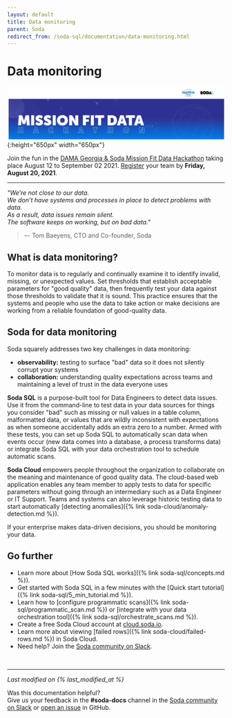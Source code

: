```yaml
---
layout: default
title: Data monitoring
parent: Soda
redirect_from: /soda-sql/documentation/data-monitoring.html
---
```


# Data monitoring 

![mission-fit](/assets/images/mission-fit-banner-1.png){:height="650px" width="650px"}

Join the fun in the <a href="https://dama-ga.org/announcements.php?id=2" target="_blank">DAMA Georgia & Soda Mission Fit Data Hackathon</a> taking place August 12 to September 02 2021. <a href="https://dama-ga.org/announcements.php?id=2" target="_blank">Register</a> your team by **Friday, August 20, 2021**.

---

*"We’re not close to our data. <br />We don’t have systems and processes in place to detect problems with data.  <br />As a result, data issues remain silent. <br />The software keeps on working, but on bad data."* <br />
 > –- Tom Baeyens, CTO and Co-founder, Soda

## What is data monitoring?

To monitor data is to regularly and continually examine it to identify invalid, missing, or unexpected values. Set thresholds that establish acceptable parameters for "good quality" data, then frequently test your data against those thresholds to validate that it is sound. This practice ensures that the systems and people who use the data to take action or make decisions are working from a reliable foundation of good-quality data. 

## Soda for data monitoring

Soda squarely addresses two key challenges in data monitoring:
- **observability:** testing to surface "bad" data so it does not silently corrupt your systems
- **collaboration:** understanding quality expectations across teams and maintaining a level of trust in the data everyone uses

**Soda SQL** is a purpose-built tool for Data Engineers to detect data issues. Use it from the command-line to test data in your data sources for things you consider "bad" such as missing or null values in a table column, malformatted data, or values that are wildly inconsistent with expectations as when someone accidentally adds an extra zero to a number. Armed with these tests, you can set up Soda SQL to automatically scan data when events occur (new data comes into a database, a process transforms data) or integrate Soda SQL with your data orchestration tool to schedule automatic scans. 

**Soda Cloud** empowers people throughout the organization to collaborate on the meaning and maintenance of good quality data. The cloud-based web application enables any team member to apply tests to data for specific parameters without going through an intermediary such as a Data Engineer or IT Support. Teams and systems can also leverage historic testing data to start automatically [detecting anomalies]({% link soda-cloud/anomaly-detection.md %}). 

If your enterprise makes data-driven decisions, you should be monitoring your data.

## Go further

* Learn more about [How Soda SQL works]({% link soda-sql/concepts.md %}).
* Get started with Soda SQL in a few minutes with the [Quick start tutorial]({% link soda-sql/5_min_tutorial.md %}).
* Learn how to [configure programmatic scans]({% link soda-sql/programmatic_scan.md %}) or [integrate with your data orchestration tool]({% link soda-sql/orchestrate_scans.md %}).
* Create a free Soda Cloud account at <a href="https://cloud.soda.io/signup" target="_blank"> cloud.soda.io</a>.
* Learn more about viewing [failed rows]({% link soda-cloud/failed-rows.md %}) in Soda Cloud.
* Need help? Join the <a href="http://community.soda.io/slack" target="_blank"> Soda community on Slack</a>.

<br />

---
*Last modified on {% last_modified_at %}*

Was this documentation helpful? <br /> Give us your feedback in the **#soda-docs** channel in the <a href="http://community.soda.io/slack" target="_blank"> Soda community on Slack</a> or <a href="https://github.com/sodadata/docs/issues/new" target="_blank">open an issue</a> in GitHub.